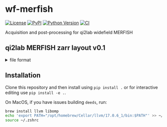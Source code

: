 # wf-merfish

[![License](https://img.shields.io/pypi/l/wf-merfish.svg?color=green)](https://github.com/dpshepherd/wf-merfish/main/LICENSE)
[![PyPI](https://img.shields.io/pypi/v/wf-merfish.svg?color=green)](https://pypi.org/project/wf-merfish)
[![Python Version](https://img.shields.io/pypi/pyversions/wf-merfish.svg?color=green)](https://python.org)
[![CI](https://github.com/dpshepherd/wf-merfish/actions/workflows/ci.yml/badge.svg)](https://github.com/dpshepherd/wf-merfish/actions/workflows/ci.yml)

Acquisition and post-processing for qi2lab widefield MERFISH


## qi2lab MERFISH zarr layout v0.1
<details>
<summary>file format</summary>
  
- /project_root
  - /calibrations.zarr
    - .zattrs
      - <exp_codebook> (with blank codes)
      - <exp_order> (e.g. round 0 -> codebook bits 0,1)
      - <metadata> (objective NA, channels used, etc...)
    - <camera_noise_map> (used for hotpixel correction)
    - <psf_data> (calculated based on experiment metadata)
  - /polyDT
    - /tile000
      - /round0000.zarr
        - .zattrs
          - <stage_zyx_um>
          - <wavelengths_um> (excitation, emission)
          - <voxel_size_zyx_um>
          - <bit_linker>
          - <world_zyx_um> (rigid registration for world coordinate alignment of all polyDT tiles in first round)
        - <raw_data>
        - <registered_data> (note this is the same as the raw data for the first round)
      - /round0001.zarr
        - .zattrs
          - <stage_zyx_um>
          - <wavelengths> (excitation, emission)
          - <bit_linker>
          - <rigid_xyz_um> (rigid registration for round 0 alignment)
        - <raw_data>
        - <of_xyz_4x_downsample> (optical flow field)
        - <registered_data> (deformable registration applied after rigid for round 0 alignment)
      - /roundNNNN.zarr
    - /tile001
    - ...
    - /tileNNN
  - /readouts
    - /tile0000
      - /bit00.zarr
        - .zattrs
          - <wavelengths_um> (excitation, emission)
          - <voxel_size_zyx_um>
          - <round_linker>
        - <raw_data>
      - /bit01.zarr
      - ...
      - /bitNN.zarr
  - /localizations
    - /tile0000
      - /bit00
        - localization_parameters.json
        - raw_localization_results.parquet
        - registered_localization_results.parquet
      - /bit01
      - ...
      - /bitNN
    - /tile0001
    - ....
    - /tileNNNN
  - /decoded
    - /tile0000
      - decoding_parameters.json
      - tile_coord_decoding_results.parquet
      - world_coord_decoding_results.parquet
    - /tile0001
    - ...
    - /tileNNNN
  - /stitching
    - /polydT
      - tile0000.ome.zarr
      - tile0001.ome.zarr
      - ....
      - tileNNNN.ome.zarr
  - /fused
    - fused_polyDT.ome.zarr

</details>
      
## Installation

Clone this repository and then install using `pip install .` or for interactive editing use `pip install -e .`.

On MacOS, if you have issues building `deeds`, run:
```bash
brew install llvm libomp
echo 'export PATH="/opt/homebrew/Cellar/llvm/17.0.6_1/bin:$PATH"' >> ~/.zshrc
source ~/.zshrc
```
